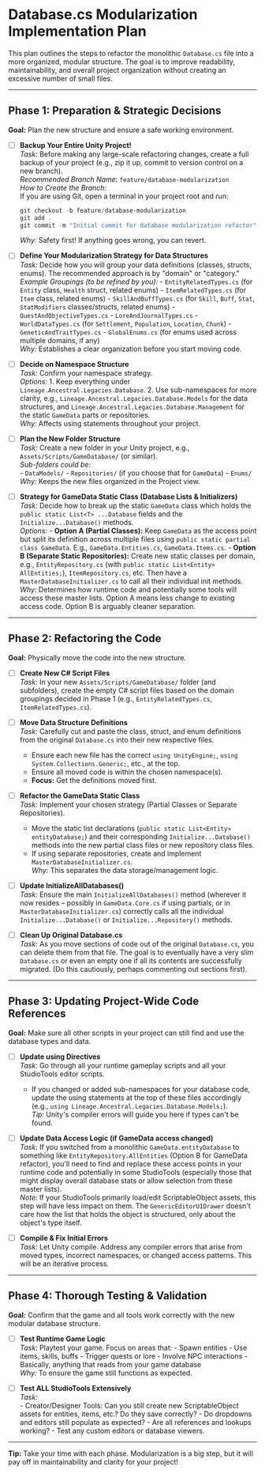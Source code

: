 # Database.cs Modularization Implementation Plan

This plan outlines the steps to refactor the monolithic `Database.cs` file into a more organized, modular structure. The goal is to improve readability, maintainability, and overall project organization without creating an excessive number of small files.

---

## Phase 1: Preparation & Strategic Decisions

**Goal:** Plan the new structure and ensure a safe working environment.

- [ ] **Backup Your Entire Unity Project!**  
    *Task:* Before making any large-scale refactoring changes, create a full backup of your project (e.g., zip it up, commit to version control on a new branch).  
    *Recommended Branch Name:* `feature/database-modularization`  
    *How to Create the Branch:*  
    If you are using Git, open a terminal in your project root and run:
    ```powershell
    git checkout -b feature/database-modularization
    git add .
    git commit -m "Initial commit for database modularization refactor"
    ```
    *Why:* Safety first! If anything goes wrong, you can revert.

- [ ] **Define Your Modularization Strategy for Data Structures**  
    *Task:* Decide how you will group your data definitions (classes, structs, enums). The recommended approach is by "domain" or "category."  
    *Example Groupings (to be refined by you):*
        - `EntityRelatedTypes.cs` (for `Entity` class, `Health` struct, related enums)
        - `ItemRelatedTypes.cs` (for `Item` class, related enums)
        - `SkillAndBuffTypes.cs` (for `Skill`, `Buff`, `Stat`, `StatModifiers` classes/structs, related enums)
        - `QuestAndObjectiveTypes.cs`
        - `LoreAndJournalTypes.cs`
        - `WorldDataTypes.cs` (for `Settlement`, `Population`, `Location`, `Chunk`)
        - `GeneticAndTraitTypes.cs`
        - `GlobalEnums.cs` (for enums used across multiple domains, if any)  
    *Why:* Establishes a clear organization before you start moving code.

- [ ] **Decide on Namespace Structure**  
    *Task:* Confirm your namespace strategy.  
    *Options:*
        1. Keep everything under `Lineage.Ancestral.Legacies.Database`.
        2. Use sub-namespaces for more clarity, e.g., `Lineage.Ancestral.Legacies.Database.Models` for the data structures, and `Lineage.Ancestral.Legacies.Database.Management` for the static `GameData` parts or repositories.  
    *Why:* Affects using statements throughout your project.

- [ ] **Plan the New Folder Structure**  
    *Task:* Create a new folder in your Unity project, e.g., `Assets/Scripts/GameDatabase/` (or similar).  
    *Sub-folders could be:*  
        - `DataModels/`
        - `Repositories/` (if you choose that for `GameData`)
        - `Enums/`  
    *Why:* Keeps the new files organized in the Project view.

- [ ] **Strategy for GameData Static Class (Database Lists & Initializers)**  
    *Task:* Decide how to break up the static `GameData` class which holds the `public static List<T> ...Database` fields and the `Initialize...Database()` methods.  
    *Options:*
        - **Option A (Partial Classes):** Keep `GameData` as the access point but split its definition across multiple files using `public static partial class GameData`. E.g., `GameData.Entities.cs`, `GameData.Items.cs`.
        - **Option B (Separate Static Repositories):** Create new static classes per domain, e.g., `EntityRepository.cs` (with `public static List<Entity> AllEntities;`), `ItemRepository.cs`, etc. Then have a `MasterDatabaseInitializer.cs` to call all their individual init methods.  
    *Why:* Determines how runtime code and potentially some tools will access these master lists. Option A means less change to existing access code. Option B is arguably cleaner separation.

---

## Phase 2: Refactoring the Code

**Goal:** Physically move the code into the new structure.

- [ ] **Create New C# Script Files**  
    *Task:* In your new `Assets/Scripts/GameDatabase/` folder (and subfolders), create the empty C# script files based on the domain groupings decided in Phase 1 (e.g., `EntityRelatedTypes.cs`, `ItemRelatedTypes.cs`).

- [ ] **Move Data Structure Definitions**  
    *Task:* Carefully cut and paste the class, struct, and enum definitions from the original `Database.cs` into their new respective files.  
    - Ensure each new file has the correct `using UnityEngine;`, `using System.Collections.Generic;`, etc., at the top.
    - Ensure all moved code is within the chosen namespace(s).
    - **Focus:** Get the definitions moved first.

- [ ] **Refactor the GameData Static Class**  
    *Task:* Implement your chosen strategy (Partial Classes or Separate Repositories).  
    - Move the static list declarations (`public static List<Entity> entityDatabase;`) and their corresponding `Initialize...Database()` methods into the new partial class files or new repository class files.
    - If using separate repositories, create and implement `MasterDatabaseInitializer.cs`.  
    *Why:* This separates the data storage/management logic.

- [ ] **Update InitializeAllDatabases()**  
    *Task:* Ensure the main `InitializeAllDatabases()` method (wherever it now resides – possibly in `GameData.Core.cs` if using partials, or in `MasterDatabaseInitializer.cs`) correctly calls all the individual `Initialize...Database()` or `Initialize...Repository()` methods.

- [ ] **Clean Up Original Database.cs**  
    *Task:* As you move sections of code out of the original `Database.cs`, you can delete them from that file. The goal is to eventually have a very slim `Database.cs` or even an empty one if all its contents are successfully migrated. (Do this cautiously, perhaps commenting out sections first).

---

## Phase 3: Updating Project-Wide Code References

**Goal:** Make sure all other scripts in your project can still find and use the database types and data.

- [ ] **Update using Directives**  
    *Task:* Go through all your runtime gameplay scripts and all your StudioTools editor scripts.  
    - If you changed or added sub-namespaces for your database code, update the using statements at the top of these files accordingly (e.g., `using Lineage.Ancestral.Legacies.Database.Models;`).  
    *Tip:* Unity's compiler errors will guide you here if types can't be found.

- [ ] **Update Data Access Logic (if GameData access changed)**  
    *Task:* If you switched from a monolithic `GameData.entityDatabase` to something like `EntityRepository.AllEntities` (Option B for GameData refactor), you'll need to find and replace these access points in your runtime code and potentially in some StudioTools (especially those that might display overall database stats or allow selection from these master lists).  
    *Note:* If your StudioTools primarily load/edit ScriptableObject assets, this step will have less impact on them. The `GenericEditorUIDrawer` doesn't care how the list that holds the object is structured, only about the object's type itself.

- [ ] **Compile & Fix Initial Errors**  
    *Task:* Let Unity compile. Address any compiler errors that arise from moved types, incorrect namespaces, or changed access patterns. This will be an iterative process.

---

## Phase 4: Thorough Testing & Validation

**Goal:** Confirm that the game and all tools work correctly with the new modular database structure.

- [ ] **Test Runtime Game Logic**  
    *Task:* Playtest your game. Focus on areas that:
        - Spawn entities
        - Use items, skills, buffs
        - Trigger quests or lore
        - Involve NPC interactions
        - Basically, anything that reads from your game database  
    *Why:* To ensure the game still functions as expected.

- [ ] **Test ALL StudioTools Extensively**  
    *Task:*  
        - Creator/Designer Tools: Can you still create new ScriptableObject assets for entities, items, etc.? Do they save correctly?
        - Do dropdowns and editors still populate as expected?
        - Are all references and lookups working?
        - Test any custom editors or database viewers.

---

**Tip:** Take your time with each phase. Modularization is a big step, but it will pay off in maintainability and clarity for your project!
